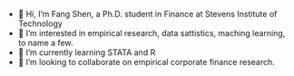 - 👋 Hi, I’m Fang Shen, a Ph.D. student in Finance at Stevens Institute of Technology
- 👀 I’m interested in empirical research, data sattistics, maching learning, to name a few.
- 🌱 I’m currently learning STATA and R
- 💞️ I’m looking to collaborate on empirical corporate finance research.
